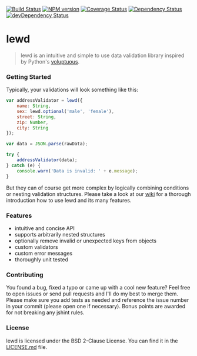 [![Build Status](https://travis-ci.org/pigulla/lewd.svg?branch=master)](https://travis-ci.org/pigulla/lewd)
[![NPM version](https://badge.fury.io/js/lewd.svg)](http://badge.fury.io/js/lewd)
[![Coverage Status](https://img.shields.io/coveralls/pigulla/lewd.svg)](https://coveralls.io/r/pigulla/lewd)
[![Dependency Status](https://david-dm.org/pigulla/lewd.svg)](https://david-dm.org/pigulla/lewd)
[![devDependency Status](https://david-dm.org/pigulla/lewd/dev-status.svg)](https://david-dm.org/pigulla/lewd#info=devDependencies)

# lewd
> lewd is an intuitive and simple to use data validation library inspired by Python's [voluptuous](https://github.com/alecthomas/voluptuous).

### Getting Started
Typically, your validations will look something like this:
```javascript
var addressValidator = lewd({
    name: String,
    sex: lewd.optional('male', 'female'),
    street: String,
    zip: Number,
    city: String
});

var data = JSON.parse(rawData);

try {
    addressValidator(data);
} catch (e) {
    console.warn('Data is invalid: ' + e.message);
}
```
But they can of course get more complex by logically combining conditions or nesting validation structures. Please take a look at our [wiki](https://github.com/pigulla/lewd/wiki) for a thorough introduction how to use lewd and its many features.

### Features
 - intuitive and concise API
 - supports arbitrarily nested structures
 - optionally remove invalid or unexpected keys from objects
 - custom validators
 - custom error messages
 - thoroughly unit tested

### Contributing
You found a bug, fixed a typo or came up with a cool new feature? Feel free to open issues or send pull requests and I'll do my best to merge them. Please make sure you add tests as needed and reference the issue number in your commit (please open one if necessary). Bonus points are awarded for not breaking any jshint rules.

### License
lewd is licensed under the BSD 2-Clause License. You can find it in the [LICENSE.md](LICENSE.md) file.

